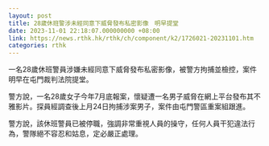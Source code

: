 ```yaml
---
layout: post
title: 28歲休班警涉未經同意下威脅發布私密影像　明早提堂
date: 2023-11-01 22:18:07.000000000 +08:00
link: https://news.rthk.hk/rthk/ch/component/k2/1726021-20231101.htm
categories: rthk
---
```


一名28歲休班警員涉嫌未經同意下威脅發布私密影像，被警方拘捕並檢控，案件明早在屯門裁判法院提堂。

警方說，一名28歲女子今年7月底報案，懷疑遭一名男子威脅在網上平台發布其不雅影片。探員經調查後上月24日拘捕涉案男子，案件由屯門警區重案組跟進。

警方說，該休班警員已被停職，強調非常重視人員的操守，任何人員干犯違法行為，警隊絕不容忍和姑息，定必嚴正處理。
